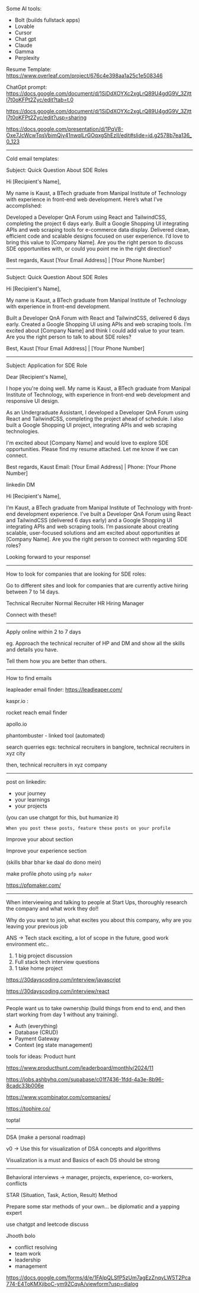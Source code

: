 Some AI tools:
- Bolt (builds fullstack apps)
- Lovable
- Cursor
- Chat gpt
- Claude
- Gamma 
- Perplexity

Resume Template: https://www.overleaf.com/project/676c4e398aa1a25c1e508346

ChatGpt prompt: https://docs.google.com/document/d/1SiDdXOYXc2xgLrQ89U4gdG9V_3Zjttl7t0oKFPt2Zyc/edit?tab=t.0

https://docs.google.com/document/d/1SiDdXOYXc2xgLrQ89U4gdG9V_3Zjttl7t0oKFPt2Zyc/edit?usp=sharing

https://docs.google.com/presentation/d/1PqV8-Oxe7JcWcwTqsVbimQjy41nwqILrGOqxgShEzlI/edit#slide=id.g2578b7ea136_0_123

---

Cold email templates:

Subject: Quick Question About SDE Roles

Hi [Recipient's Name],

My name is Kaust, a BTech graduate from Manipal Institute of Technology with experience in front-end web development. Here’s what I’ve accomplished:

Developed a Developer QnA Forum using React and TailwindCSS, completing the project 6 days early.
Built a Google Shopping UI integrating APIs and web scraping tools for e-commerce data display.
Delivered clean, efficient code and scalable designs focused on user experience.
I’d love to bring this value to [Company Name]. Are you the right person to discuss SDE opportunities with, or could you point me in the right direction?

Best regards,
Kaust
[Your Email Address] | [Your Phone Number]

---

Subject: Quick Question About SDE Roles

Hi [Recipient's Name],

My name is Kaust, a BTech graduate from Manipal Institute of Technology with experience in front-end development.

Built a Developer QnA Forum with React and TailwindCSS, delivered 6 days early.
Created a Google Shopping UI using APIs and web scraping tools.
I’m excited about [Company Name] and think I could add value to your team. Are you the right person to talk to about SDE roles?

Best,
Kaust
[Your Email Address] | [Your Phone Number]

---

Subject: Application for SDE Role

Dear [Recipient's Name],

I hope you're doing well. My name is Kaust, a BTech graduate from Manipal Institute of Technology, with experience in front-end web development and responsive UI design.

As an Undergraduate Assistant, I developed a Developer QnA Forum using React and TailwindCSS, completing the project ahead of schedule. I also built a Google Shopping UI project, integrating APIs and web scraping technologies.

I'm excited about [Company Name] and would love to explore SDE opportunities. Please find my resume attached. Let me know if we can connect.

Best regards,
Kaust
Email: [Your Email Address] | Phone: [Your Phone Number]

linkedin DM


Hi [Recipient's Name],

I’m Kaust, a BTech graduate from Manipal Institute of Technology with front-end development experience. I’ve built a Developer QnA Forum using React and TailwindCSS (delivered 6 days early) and a Google Shopping UI integrating APIs and web scraping tools. I’m passionate about creating scalable, user-focused solutions and am excited about opportunities at [Company Name]. Are you the right person to connect with regarding SDE roles?

Looking forward to your response!

---

How to look for companies that are looking for SDE roles:

Go to different sites and look for companies that are currently active hiring between 7 to 14 days.


Technical Recruiter
Normal Recruiter
HR
Hiring Manager

Connect with these!!

---

Apply online within 2 to 7 days

eg. Approach the technical recruiter of HP and DM and show all the skills and details you have.

Tell them how you are better than others.

--- 

How to find emails

leapleader email finder: https://leadleaper.com/

kaspr.io :

rocket reach email finder

apollo.io

phantombuster - linked tool (automated)

search querries egs: technical recruiters in banglore, technical recruiters in xyz city

then, technical recruiters in xyz company

---

post on linkedin:

- your journey
- your learnings
- your projects

(you can use chatgpt for this, but humanize it)

`When you post these posts, feature these posts on your profile`

Improve your about section

Improve your experience section 

(skills bhar bhar ke daal do dono mein)

make profile photo using `pfp maker`

https://pfpmaker.com/

---

When interviewing and talking to people at Start Ups, thoroughly research the company and what work they do!!

Why do you want to join, what excites you about this company, why are you leaving your previous job

ANS -> Tech stack exciting, a lot of scope in the future, good work environment etc..

1. 1 big project discussion
2. Full stack tech interview questions
3. 1 take home project

https://30dayscoding.com/interview/javascript

https://30dayscoding.com/interview/react

---

People want us to take ownership (build things from end to end, and then start working from day 1 without any training).

- Auth (everything)
- Database (CRUD)
- Payment Gateway
- Context (eg state management)

tools for ideas: Product hunt

https://www.producthunt.com/leaderboard/monthly/2024/11

https://jobs.ashbyhq.com/supabase/c01f7436-1fdd-4a3e-8b96-8cadc33b006e

https://www.ycombinator.com/companies/

https://tophire.co/

toptal

---

DSA (make a personal roadmap)

v0 -> Use this for visualization of DSA concepts and algorithms

Visualization is a must and Basics of each DS should be strong

---

Behavioral interviews -> manager, projects, experience, co-workers, conflicts

STAR (Situation, Task, Action, Result) Method

Prepare some star methods of your own... be diplomatic and a yapping expert 

use chatgpt and leetcode discuss

Jhooth bolo

- conflict resolving
- team work
- leadership
- management

https://docs.google.com/forms/d/e/1FAIpQLSfP5zUm7agEzZnqyLW5T2Pca774-E4ToKMXjiboC-ym9ZCqyA/viewform?usp=dialog 